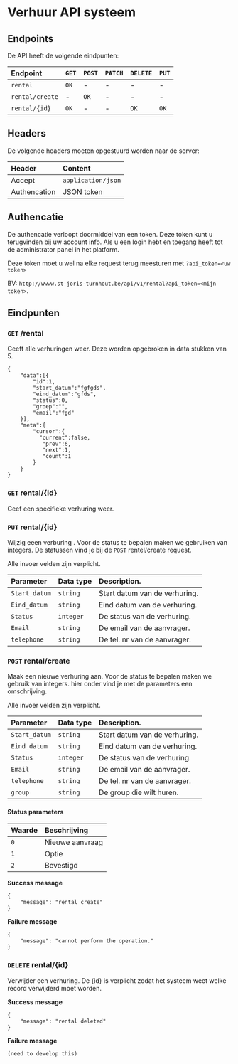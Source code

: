 # Verhuur API systeem 

## Endpoints 

De API heeft de volgende eindpunten: 

| Endpoint        | `GET`    | `POST`    | `PATCH`    | `DELETE`    | `PUT`   |
| :-------------- | :------- | :-------- | :--------- | :---------- | :------ |
| `rental`        | `OK`     | -         | -          | -           | -       |
| `rental/create` | -        | `OK`      | -          | -           | -       |
| `rental/{id}`   | `OK`     | -         | -          | `OK`        | `OK`    |  

## Headers 

De volgende headers moeten opgestuurd worden naar de server: 

| Header       | Content            | 
| :----------- | :----------------- |
| Accept       | `application/json` |
| Authencation | JSON token         |

## Authencatie

De authencatie verloopt doormiddel van een token. Deze token kunt u terugvinden bij uw account info. 
Als u een login hebt en toegang heeft tot de administrator panel in het platform. 

Deze token moet u wel na elke request terug meesturen met `?api_token=<uw token>`

BV: `http://wwww.st-joris-turnhout.be/api/v1/rental?api_token=<mijn token>`.

## Eindpunten 

### `GET` /rental 

Geeft alle verhuringen weer. Deze worden opgebroken in data stukken van 5.

```
{  
  	"data":[{  
        "id":1,
        "start_datum":"fgfgds",
        "eind_datum":"gfds",
        "status":0,
        "groep":"",
        "email":"fgd"
    }],
   	"meta":{  
      	"cursor":{  
          "current":false,
           "prev":6,
           "next":1,
           "count":1
      	}
   	}
}
```

### `GET` rental/{id}

Geef een specifieke verhuring weer.

### `PUT` rental/{id}

Wijzig eeen verburing . Voor de status te bepalen maken we gebruiken van integers. De statussen vind
je bij de `POST` rentel/create request.

Alle invoer velden zijn verplicht. 

| Parameter     | Data type | Description.                  | 
| :------------ | :-------- | :---------------------------- |
| `Start_datum` | `string`  | Start datum van de verhuring. |
| `Eind_datum`  | `string`  | Eind datum van de verhuring.  |
| `Status`      | `integer` | De status van de verhuring.   | 
| `Email`       | `string`  | De email van de aanvrager.    |
| `telephone`   | `string`  | De tel. nr van de aanvrager.  |

### `POST` rental/create

Maak een nieuwe verhuring aan. Voor de status te bepalen maken we gebruik van integers. hier onder 
vind je met de parameters een omschrijving.

Alle invoer velden zijn verplicht.

| Parameter     | Data type | Description.                  | 
| :------------ | :-------- | :---------------------------- |
| `Start_datum` | `string`  | Start datum van de verhuring. |
| `Eind_datum`  | `string`  | Eind datum van de verhuring.  |
| `Status`      | `integer` | De status van de verhuring.   | 
| `Email`       | `string`  | De email van de aanvrager.    |
| `telephone`   | `string`  | De tel. nr van de aanvrager.  |
| `group`       | `string`  | De group die wilt huren.      |

#### Status parameters 

| Waarde | Beschrijving         |
| :----- | :------------------- |
| `0`    | Nieuwe aanvraag      | 
| `1`    | Optie                | 
| `2`    | Bevestigd            | 

**Success message** 

```
{
	"message": "rental create"
}
```

**Failure message**

```
{
	"message": "cannot perform the operation."
}
```

### `DELETE` rental/{id}

Verwijder een verhuring. De {id} is verplicht zodat het systeem weet welke record verwijderd moet worden.

**Success message**

```
{
	"message": "rental deleted"
}
```

**Failure message**

```
(need to develop this)
```
